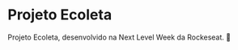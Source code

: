 # Projeto Ecoleta
Projeto Ecoleta, desenvolvido na Next Level Week da Rockeseat. <g-emoji class="g-emoji" alias="rocket" fallback-src="https://github.githubassets.com/images/icons/emoji/unicode/1f680.png">🚀</g-emoji>



